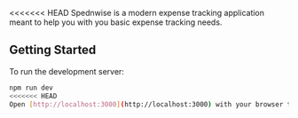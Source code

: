 <<<<<<< HEAD
Spednwise is a modern expense tracking application meant to help you with you basic expense tracking needs.


## Getting Started

To run the development server:

```bash
npm run dev
<<<<<<< HEAD
Open [http://localhost:3000](http://localhost:3000) with your browser to see the result.